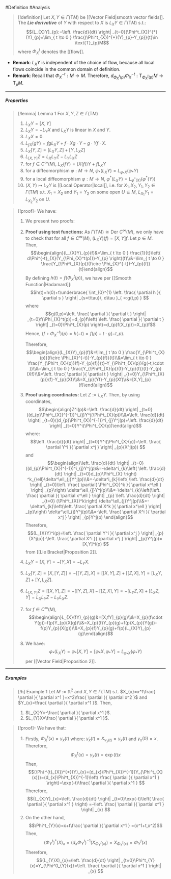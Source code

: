 #Definition #Analysis 

> [!definition]
> Let $X,Y\in \Gamma(\text{T}M)$ be [[Vector Field|smooth vector fields]]. The ***Lie derivative*** of $Y$ with respect to $X$ is $L_{X}Y\in \Gamma(\text{T}M)$ s.t.: $$(L_{X}Y)_{p}:=\left. \frac{d}{dt} \right| _{t=0}(\Phi^t_{X})^{*}(Y)_{p}=\lim_{ t \to 0 } \frac{(\Phi^t_{X})^{*}(Y)_{p}-Y_{p}}{t}\in \text{T}_{p}M$$
>where $\Phi_{X}^t$ denotes the [[flow]].
- **Remark**: $L_{X}Y$ is independent of the choice of flow, because all local flows coincide in the common domain of definition.
- **Remark**: Recall that $\Phi_{X}^{-t}:M\to M$. Therefore, $d_{\Phi^t_{X}(p)}\Phi^{-t}_{X}:\text{T}_{\Phi^t_{X}(p)}M\to \text{T}_{p}M$.
---
##### Properties
> [!lemma] Lemma 1
> For $X,Y,Z\in \Gamma(\text{T}M)$
> 1. $L_{X}Y=[X,Y]$
> 2. $L_{X}Y=-L_{Y}X$ and $L_{X}Y$ is linear in $X$ and $Y$.
> 3. $L_{X}X=0$.
> 4. $L_{fX}(gY)=fgL_{X}Y+f\cdot Xg\cdot Y-g\cdot Yf\cdot X$.
> 5. $L_{X}[Y,Z]=[L_{X}Y,Z]+[Y,L_{X}Z]$
> 6. $L_{[X,Y]}Z=L_{X}L_{Y}Z-L_{Y}L_{X}Z$
> 7. for $f\in C^\infty(M)$, $L_{X}(fY)=(X(f))Y+fL_{X}Y$
> 8. for a diffeomorphism $\varphi:M\to N$, $\varphi_{*}(L_{X}Y)=L_{\varphi_{*}X}(\varphi_{*}Y)$
> 9. for a local diffeomorphism $\varphi:M\to N$, $\varphi ^{*}(L_{X}Y)=L_{\varphi ^{*}(X)}(\varphi ^{*}(Y))$
> 10. $(X,Y)\mapsto L_{X}Y$ is [[Local Operator|local]], i.e. for $X_{1},X_{2},Y_{1},Y_{2}\in \Gamma(\text{T}M)$ s.t. $X_{1}=X_{2}$ and $Y_{1}=Y_{2}$ on some open $U \subseteq M$, $L_{X_{1}}Y_{1}=L_{X_{2}}Y_{2}$ on $U$.

> [!proof]-
> We have:
> 1. We present two proofs: 
> 	1. **Proof using test functions:**
> 	   As $\Gamma(\text{T}M)\cong\text{Der }C^\infty(M)$, we only have to check that for all $f\in C^\infty(M)$, $(L_{X}Y)(f)=[X,Y]f$. Let $p\in M$. Then, $$\begin{align}(L_{X}Y)_{p}(f)&=\lim_{ t \to 0 } \frac{1}{t}\left( d\Phi^{-t}_{X}(Y_{\Phi_{X}^t(p)})-Y_{p} \right)(f)\\&=\lim_{ t \to 0 } \frac{Y_{\Phi^t_{X}(p)}(f\circ \Phi_{X}^{-t})-Y_{p}(f)}{t}\end{align}$$
> 	   By defining $h(t)=f(\Phi_{X}^t(p))$, we have per [[Smooth Function|Hadamard]]: $$h(t)=h(0)+t\underbrace{ \int_{0}^{1} \left. \frac{ \partial h }{ \partial s }  \right| _{s=t\tau}\, d\tau }_{ =:g(t,p) } $$where $$g(0,p)=\left. \frac{ \partial  }{ \partial t }  \right| _{t=0}f(\Phi_{X}^t(p))=d_{p}f\left( \left. \frac{ \partial  }{ \partial t }  \right| _{t=0}\Phi^t_{X}(p) \right)=d_{p}f(X_{p})=X_{p}f$$ Hence, $(f\circ\Phi ^{-t}_{X})(p)=h(-t)=f(p)-t\cdot g(-t,p)$.
>    
> 	   Therefore, $$\begin{align}(L_{X}Y)_{p}(f)&=\lim_{ t \to 0 } \frac{Y_{\Phi^t_{X}(p)}(f\circ \Phi_{X}^{-t})-Y_{p}(f)}{t}\\&=\lim_{ t \to 0 } \frac{Y_{\Phi^t_{X}(p)}(f)-Y_{p}(f)}{t}-Y_{\Phi^t_{X}(p)}(g(-t,\cdot ))\\&=\lim_{ t \to 0 } \frac{Y_{\Phi^t_{X}(p)}(f)-Y_{p}(f)}{t}-Y_{p}(Xf)\\&=\left. \frac{ \partial  }{ \partial t }  \right| _{t=0}Y_{\Phi^t_{X}(p)}(f)-Y_{p}(Xf)\\&=X_{p}(Yf)-Y_{p}(Xf)\\&=[X,Y]_{p}(f)\end{align}$$
> 	2. **Proof using coordinates:**
> 	   Let $Z:=L_{X}Y$. Then, by using coordinates, $$\begin{align}Z^i(p)&=\left. \frac{d}{dt} \right| _{t=0}((d_{p}\Phi^t_{X})^{-1})^i_{j}Y^j(\Phi^t_{X}(p))\\&=\left. \frac{d}{dt} \right| _{t=0}((d_{p}\Phi^t_{X})^{-1})^i_{j}Y^j(p)+\left. \frac{d}{dt} \right| _{t=0}Y^i(\Phi^t_{X}(p))\end{align}$$where: $$\left. \frac{d}{dt} \right| _{t=0}Y^i(\Phi^t_{X}(p))=\left. \frac{ \partial Y^i }{ \partial x^j } \right| _{p}(X^j(p)) $$and $$\begin{align}\left. \frac{d}{dt} \right| _{t=0}((d_{p}\Phi^t_{X})^{-1})^i_{j}Y^j(p)&=-\delta^i_{k}\left( \left. \frac{d}{dt} \right| _{t=0}d_{p}\Phi^t_{X} \right) ^k_{\ell}\delta^\ell_{j}Y^j(p)\\&=-\delta^i_{k}\left( \left. \frac{d}{dt} \right| _{t=0}\left. \frac{ \partial( \Phi^t_{X})^k }{ \partial x^\ell }  \right| _{p}\right) \delta^\ell_{j}Y^j(p)\\&=-\delta^i_{k}\left(\left.  \frac{ \partial }{ \partial x^\ell } \right| _{p} \left. \frac{d}{dt} \right| _{t=0} (\Phi^t_{X})^k\right) \delta^\ell_{j}Y^j(p)\\&=-\delta^i_{k}\left(\left.  \frac{ \partial X^k }{ \partial x^\ell } \right| _{p}\right) \delta^\ell_{j}Y^j(p)\\&=-\left. \frac{ \partial X^i }{ \partial x^j } \right| _{p}Y^j(p) \end{align}$$Therefore, $$(L_{X}Y)^i(p)=\left. \frac{ \partial Y^i }{ \partial x^j } \right| _{p}(X^j(p))-\left. \frac{ \partial X^i }{ \partial x^j } \right| _{p}Y^j(p)=[X,Y]^i(p) $$from [[Lie Bracket|Proposition 2]].
> 1. $L_{X}Y=[X,Y]=-[Y,X]=-L_{Y}X$.
> 2. $L_{X}[Y,Z]=[X,[Y,Z]]=-[[Y,Z],X]=[[X,Y],Z]+[[Z,X],Y]=[L_{X}Y,Z]+[Y,L_{X}Z]$.
> 3. $L_{[X,Y]}Z=[[X,Y],Z]=-[[Y,Z],X]-[[Z,X],Y]=-[L_{Y}Z,X]+[L_{X}Z,Y]=L_{X}L_{Y}Z-L_{Y}L_{X}Z$.
> 4. for $f\in C^\infty(M)$, $$\begin{align}L_{X}(fY)_{p}(g)&=[X,fY]_{p}(g)\\&=X_{p}(f\cdot Y(g))-f(p)Y_{p}(X(g))\\&=X_{p}(f)Y_{p}(g)+f(p)X_{p}(Y(g))-f(p)Y_{p}(X(g))\\&=X_{p}(f)Y_{p}(g)+f(p)(L_{X}Y)_{p}(g)\end{align}$$
> 5. We have: $$\varphi_{*}(L_{X}Y)=\varphi_{*}[X,Y]=[\varphi_{*}X,\varphi_{*}Y]=L_{\varphi_{*}X}(\varphi_{*}Y)$$per [[Vector Field|Proposition 2]].

---
##### Examples
> [!h] Example 1
> Let $M:=\mathbb{R}^{2}$ and $X,Y\in \Gamma(\text{T}M)$ s.t. $X_{x}=x^1\frac{ \partial  }{ \partial x^1 }+x^2\frac{ \partial  }{ \partial x^2 }$ and $Y_{x}=\frac{ \partial  }{ \partial x^1 }$. Then, 
> 1. $L_{X}Y=-\frac{ \partial  }{ \partial x^1 }$.
> 2. $L_{Y}X=\frac{ \partial  }{ \partial x^1 }$.

> [!proof]-
> We have that:
> 1. Firstly, $\Phi^t_{X}(x)=\gamma_{x}(t)$ where: $\dot{\gamma}_{x}(t)=X_{\gamma_{x}(t)}=\gamma_{x}(t)$ and $\gamma_{x}(0)=x$. Therefore, $$\Phi^t_{X}(x)=\gamma_{x}(t)=\exp(t)x$$Then, $$(\Phi ^{t}_{X})^{*}(Y)_{x}=(d_{x}\Phi^t_{X})^{-1}(Y_{\Phi^t_{X}(x)})=(d_{x}\Phi^t_{X})^{-1}\left( \frac{ \partial  }{ \partial x^1 }  \right)=\exp(-t)\frac{ \partial  }{ \partial x^1 } $$Therefore, $$(L_{X}Y)_{x}=\left. \frac{d}{dt} \right| _{t=0}\exp(-t)\left( \frac{ \partial  }{ \partial x^1 }  \right) =-\left. \frac{ \partial  }{ \partial x^1 } \right| _{x} $$
> 2. On the other hand, $$\Phi^t_{Y}(x)=x+t\frac{ \partial  }{ \partial x^1 } =(x^1+t,x^2)$$Then, $$(\Phi^t_{Y})^{*}(X)_{x}=(d_{x}\Phi^t_{Y})^{-1}(X_{\Phi^t_{Y}(x)})=X_{\Phi^t_{Y}(x)}=\Phi^t_{Y}(x)$$Therefore, $$(L_{Y}X)_{x}=\left. \frac{d}{dt} \right| _{t=0}\Phi^t_{Y}(x)=Y_{\Phi^0_{Y}(x)}=\left. \frac{ \partial  }{ \partial x^1 } \right| _{x} $$